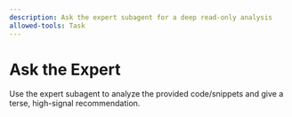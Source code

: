 ```yaml
---
description: Ask the expert subagent for a deep read-only analysis
allowed-tools: Task
---
```


# Ask the Expert

Use the expert subagent to analyze the provided code/snippets and give a terse,
high-signal recommendation.
